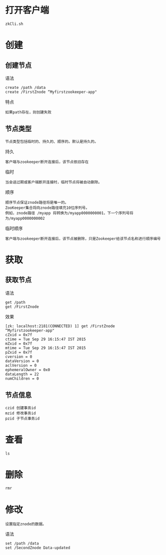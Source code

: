 

# 打开客户端

    zkCli.sh

# 创建

## 创建节点

语法

    create /path /data
    create /FirstZnode “Myfirstzookeeper-app"
 
特点    
    
    如果path存在，则创建失败
    
## 节点类型

    节点类型包括临时的、持久的、顺序的。默认是持久的。

持久

	客户端与zookeeper断开连接后，该节点依旧存在
 
临时
    
    当会话过期或客户端断开连接时，临时节点将被自动删除。

顺序

    顺序节点保证znode路径将是唯一的。
    ZooKeeper集合将向znode路径填充10位序列号。
    例如，znode路径 /myapp 将转换为/myapp0000000001，下一个序列号将为/myapp0000000002

临时顺序

	客户端与zookeeper断开连接后，该节点被删除，只是Zookeeper给该节点名称进行顺序编号
    
    
# 获取

## 获取节点

语法

    get /path 
    get /FirstZnode

效果

    [zk: localhost:2181(CONNECTED) 1] get /FirstZnode
    “Myfirstzookeeper-app"
    cZxid = 0x7f
    ctime = Tue Sep 29 16:15:47 IST 2015
    mZxid = 0x7f
    mtime = Tue Sep 29 16:15:47 IST 2015
    pZxid = 0x7f
    cversion = 0
    dataVersion = 0
    aclVersion = 0
    ephemeralOwner = 0x0
    dataLength = 22
    numChildren = 0

##  节点信息
  
    czid 创建事务id 
    mzid 修改事务id 
    pzid 子节点事务id 

# 查看

    ls
# 删除

    rmr
    
            
# 修改

    设置指定znode的数据。

语法
    
    set /path /data
    set /SecondZnode Data-updated

    

